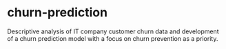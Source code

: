 # churn-prediction
Descriptive analysis of IT company customer churn data and development of a churn prediction model with a focus on churn prevention as a priority.
